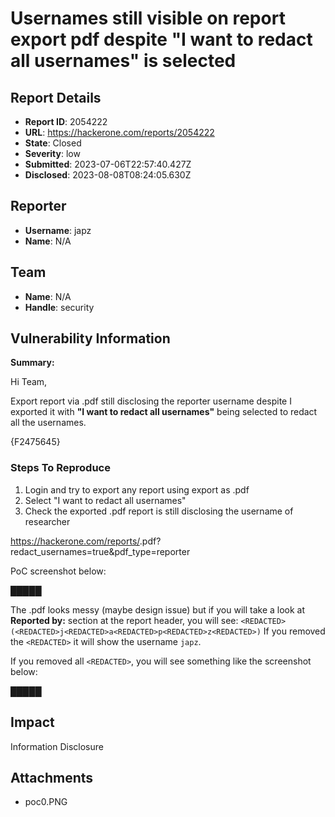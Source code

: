 # Usernames still visible on report export pdf despite "I want to redact all usernames" is selected

## Report Details
- **Report ID**: 2054222
- **URL**: https://hackerone.com/reports/2054222
- **State**: Closed
- **Severity**: low
- **Submitted**: 2023-07-06T22:57:40.427Z
- **Disclosed**: 2023-08-08T08:24:05.630Z

## Reporter
- **Username**: japz
- **Name**: N/A

## Team
- **Name**: N/A
- **Handle**: security

## Vulnerability Information
**Summary:**

Hi Team,

Export report via .pdf still disclosing the reporter username despite I exported it with __"I want to redact all usernames"__ being selected to redact all the usernames.

{F2475645}

### Steps To Reproduce

1. Login and try to export any report using export as .pdf
2. Select "I want to redact all usernames"
3. Check the exported .pdf report is still disclosing the username of researcher

https://hackerone.com/reports/<REPORT-ID>.pdf?redact_usernames=true&pdf_type=reporter

PoC screenshot below:

█████

The .pdf looks messy (maybe design issue) but if you will take a look at __Reported by:__ section at the report header, you will see: `<REDACTED> (<REDACTED>j<REDACTED>a<REDACTED>p<REDACTED>z<REDACTED>)` If you removed the `<REDACTED>` it will show the username `japz`.

If you removed all `<REDACTED>`, you will see something like the screenshot below:

█████

## Impact

Information Disclosure

## Attachments
- poc0.PNG
